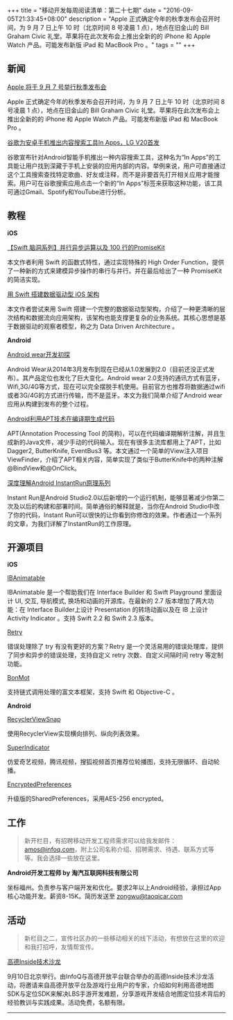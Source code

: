+++
title = "移动开发每周阅读清单：第二十七期"
date = "2016-09-05T21:33:45+08:00"
description = "Apple 正式确定今年的秋季发布会召开时间，为 9 月 7 日上午 10 时（北京时间 8 号凌晨 1 点），地点在旧金山的 Bill Graham Civic 礼堂。苹果将在此次发布会上推出全新的的 iPhone 和 Apple Watch 产品。可能发布新版 iPad 和 MacBook Pro 。"
tags = ""
+++


## 新闻

[Apple 将于 9 月 7 号举行秋季发布会](http://www.apple.com/apple-events/september-2016/)

Apple 正式确定今年的秋季发布会召开时间，为 9 月 7 日上午 10 时（北京时间 8 号凌晨 1 点），地点在旧金山的 Bill Graham Civic 礼堂。苹果将在此次发布会上推出全新的的 iPhone 和 Apple Watch 产品。可能发布新版 iPad 和 MacBook Pro 。

[谷歌为安卓手机推出内容搜索工具In Apps，LG V20首发](http://www.ithome.com/html/android/254111.htm)

谷歌宣布针对Android智能手机推出一种内容搜索工具，这种名为“In Apps”的工具能让用户找到深藏于手机上安装的应用内部的内容。举例来说，用户可直接通过这个工具搜索查找特定歌曲、好友或注释，而不是非要首先打开相关应用才能搜索。用户可在谷歌搜索应用点击一个新的“In Apps”标签来获取这种功能，该工具可通过Gmail、Spotify和YouTube进行分析。

## 教程

**iOS**

[【Swift 脑洞系列】并行异步运算以及 100 行的PromiseKit](http://www.jianshu.com/p/656bebe7aa6e)

本文作者利用 Swift 的函数式特性，通过实现特殊的 High Order Function，提供了一种新的方式来建模异步操作的串行与并行。并在最后给出了一种 PromiseKit 的简洁实现。

[用 Swift 搭建数据驱动型 iOS 架构](http://mrpeak.cn/blog/swift-dda/)

本文作者尝试来用 Swift 搭建一个完整的数据驱动型架构，介绍了一种更清晰的层次结构和数据流向应用架构，该架构也能支撑更复杂的业务系统。其核心思想是基于数据驱动的观察者模型，称之为 Data Driven Architecture 。


**Android**

[Android wear开发初探](http://chuansong.me/n/651634851225)

Android Wear从2014年3月发布到现在已经从1.0发展到2.0（目前还没正式发布）。其产品定位也发化了巨大变化。Android wear 2.0支持的通讯方式有蓝牙，Wifi,3G/4G等方式，现在可以完全摆脱手机使用。目前官方也推荐将数据通过wifi或者3G/4G的方式进行传输，而不是蓝牙。本文为我们简单介绍了Android wear应用从构建到发布的整个过程。

[Android利用APT技术在编译期生成代码](http://brucezz.itscoder.com/articles/2016/08/06/use-apt-in-android/)

APT(Annotation Processing Tool 的简称)，可以在代码编译期解析注解，并且生成新的Java文件，减少手动的代码输入。现在有很多主流库都用上了APT，比如 Dagger2, ButterKnife, EventBus3 等。本文通过一个简单的View注入项目ViewFinder，介绍了APT相关内容，简单实现了类似于ButterKnife中的两种注解@BindView和@OnClick。

[深度理解Android InstantRun原理系列](http://mp.weixin.qq.com/s?__biz=MzA4MjA0MTc4NQ==&mid=2651574039&idx=1&sn=23e944c522ca55169279b8317c36752a&scene=1&srcid=0827t6aBnCuSjJCZlasyAsdD#rd)

Instant Run是Android Studio2.0以后新增的一个运行机制，能够显著减少你第二次及以后的构建和部署时间。简单通俗的解释就是，当你在Android Studio中改了你的代码，Instant Run可以很快的让你看到你修改的效果。作者通过一个系列的文章，为我们详解了InstantRun的工作原理。



## 开源项目

**iOS**

[IBAnimatable](https://github.com/IBAnimatable/IBAnimatable)

IBAnimatable 是一个帮助我们在 Interface Builder 和 Swift Playground 里面设计 UI, 交互, 导航模式, 换场和动画的开源库。在最新的 2.7 版本增加了两大功能：在 Interface Builder上设计 Presentation 的转场动画以及在 IB 上设计Activity Indicator 。支持 Swift 2.2 和 Swift 2.3 版本。

[Retry](https://github.com/icanzilb/Retry)

错误处理除了 try 有没有更好的方案？Retry 是一个灵活易用的错误处理库，提供了同步和异步的错误处理，支持自定义 retry 次数、自定义间隔时间 retry 等定制功能。

[BonMot](https://github.com/Raizlabs/BonMot)

支持链式调用处理的富文本框架，支持 Swift 和 Objective-C 。

**Android**

[RecyclerViewSnap](https://github.com/rubensousa/RecyclerViewSnap)

使用RecyclerView实现横向排列、纵向列表效果。

[SuperIndicator](https://github.com/hejunlin2013/SuperIndicator)

仿爱奇艺视频，腾讯视频，搜狐视频首页推荐位轮播图，支持无限循环、自动轮播。

[EncryptedPreferences](https://github.com/PDDStudio/EncryptedPreferences)

升级版的SharedPreferences，采用AES-256 encrypted。

## 工作

> 新开栏目，有招聘移动开发工程师需求可以给我发邮件：amos@infoq.com，附上公司名称介绍、招聘需求、待遇、联系方式等等。我会选择一些放在这里。

**Android开发工程师 by 淘汽互联网科技有限公司**

坐标福州。负责参与客户端开发和优化。要求2年以上Android经验，承担过App核心功能开发。薪资8-15K。简历发送至 zongwu@taoqicar.com

## 活动

> 新栏目之二，宣传社区办的一些移动相关的线下活动，有想放在这里的欢迎和我打招呼，友情帮宣传。

[高德Inside技术沙龙](http://form.mikecrm.com/2zCvh0)

9月10日北京举行。由InfoQ与高德开放平台联合举办的高德Inside技术沙龙活动，将邀请来自高德开放平台及游戏行业用户的专家，介绍如何利用高德地图SDK与定位SDK来解决LBS手游开发难题，分享游戏开发结合地图定位技术背后的经验教训与实践成果。活动免费，名额有限。

----
